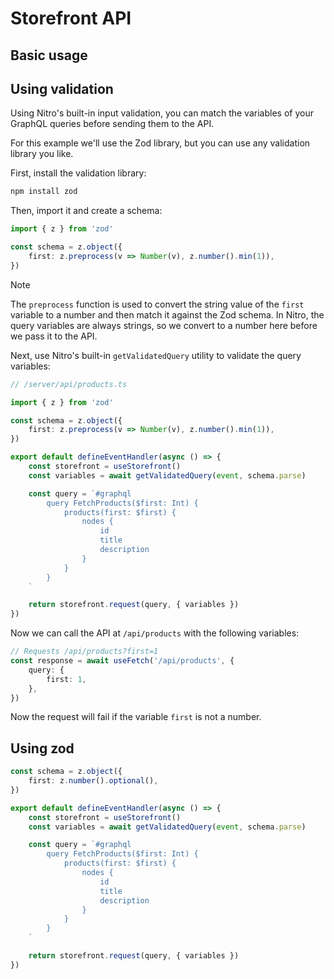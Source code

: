 # Storefront API

## Basic usage

## Using validation

Using Nitro's built-in input validation, you can match the variables of your GraphQL queries before sending them to the API.

For this example we'll use the Zod library, but you can use any validation library you like.

First, install the validation library:

```bash
npm install zod
```

Then, import it and create a schema:

```ts
import { z } from 'zod'

const schema = z.object({
    first: z.preprocess(v => Number(v), z.number().min(1)),
})
```

> [!NOTE]
> The `preprocess` function is used to convert the string value of the `first` variable to a number and then match it against the Zod schema.
> In Nitro, the query variables are always strings, so we convert to a number here before we pass it to the API.

Next, use Nitro's built-in `getValidatedQuery` utility to validate the query variables:

```ts
// /server/api/products.ts

import { z } from 'zod'

const schema = z.object({
    first: z.preprocess(v => Number(v), z.number().min(1)),
})

export default defineEventHandler(async () => {
    const storefront = useStorefront()
    const variables = await getValidatedQuery(event, schema.parse)

    const query = `#graphql
        query FetchProducts($first: Int) {
            products(first: $first) {
                nodes {
                    id
                    title
                    description
                }
            }
        }
    `

    return storefront.request(query, { variables })
})
```

Now we can call the API at `/api/products` with the following variables:

```ts
// Requests /api/products?first=1
const response = await useFetch('/api/products', {
    query: {
        first: 1,
    },
})
```

Now the request will fail if the variable `first` is not a number.

## Using zod

```typescript
const schema = z.object({
    first: z.number().optional(),
})

export default defineEventHandler(async () => {
    const storefront = useStorefront()
    const variables = await getValidatedQuery(event, schema.parse)

    const query = `#graphql
        query FetchProducts($first: Int) {
            products(first: $first) {
                nodes {
                    id
                    title
                    description
                }
            }
        }
    `

    return storefront.request(query, { variables })
})
```
